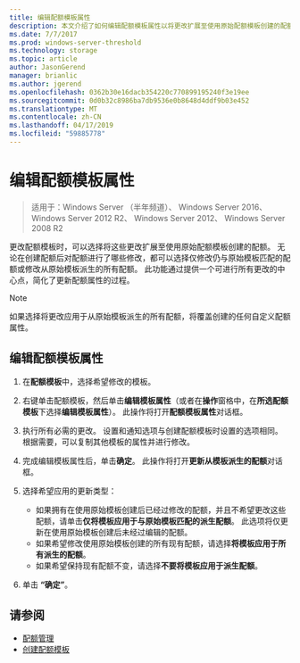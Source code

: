 ```yaml
---
title: 编辑配额模板属性
description: 本文介绍了如何编辑配额模板属性以将更改扩展至使用原始配额模板创建的配额
ms.date: 7/7/2017
ms.prod: windows-server-threshold
ms.technology: storage
ms.topic: article
author: JasonGerend
manager: brianlic
ms.author: jgerend
ms.openlocfilehash: 0362b30e16dacb354220c770899195240f3e19ee
ms.sourcegitcommit: 0d0b32c8986ba7db9536e0b8648d4ddf9b03e452
ms.translationtype: MT
ms.contentlocale: zh-CN
ms.lasthandoff: 04/17/2019
ms.locfileid: "59885778"
---
```

# <a name="edit-quota-template-properties"></a>编辑配额模板属性

> 适用于：Windows Server （半年频道）、 Windows Server 2016、 Windows Server 2012 R2、 Windows Server 2012、 Windows Server 2008 R2

更改配额模板时，可以选择将这些更改扩展至使用原始配额模板创建的配额。 无论在创建配额后对配额进行了哪些修改，都可以选择仅修改仍与原始模板匹配的配额或修改从原始模板派生的所有配额。 此功能通过提供一个可进行所有更改的中心点，简化了更新配额属性的过程。

> [!Note]
> 如果选择将更改应用于从原始模板派生的所有配额，将覆盖创建的任何自定义配额属性。

## <a name="to-edit-quota-template-properties"></a>编辑配额模板属性

1.  在**配额模板**中，选择希望修改的模板。

2.  右键单击配额模板，然后单击**编辑模板属性**（或者在**操作**窗格中，在**所选配额模板**下选择**编辑模板属性**）。 此操作将打开**配额模板属性**对话框。

3.  执行所有必需的更改。 设置和通知选项与创建配额模板时设置的选项相同。 根据需要，可以复制其他模板的属性并进行修改。

4.  完成编辑模板属性后，单击**确定**。 此操作将打开**更新从模板派生的配额**对话框。

5.  选择希望应用的更新类型：

    -   如果拥有在使用原始模板创建后已经过修改的配额，并且不希望更改这些配额，请单击**仅将模板应用于与原始模板匹配的派生配额**。 此选项将仅更新在使用原始模板创建后未经过编辑的配额。
    -   如果希望修改使用原始模板创建的所有现有配额，请选择**将模板应用于所有派生的配额**。
    -   如果希望保持现有配额不变，请选择**不要将模板应用于派生配额**。

6.  单击 **“确定”**。

## <a name="see-also"></a>请参阅

-   [配额管理](quota-management.md)
-   [创建配额模板](create-quota-template.md)


